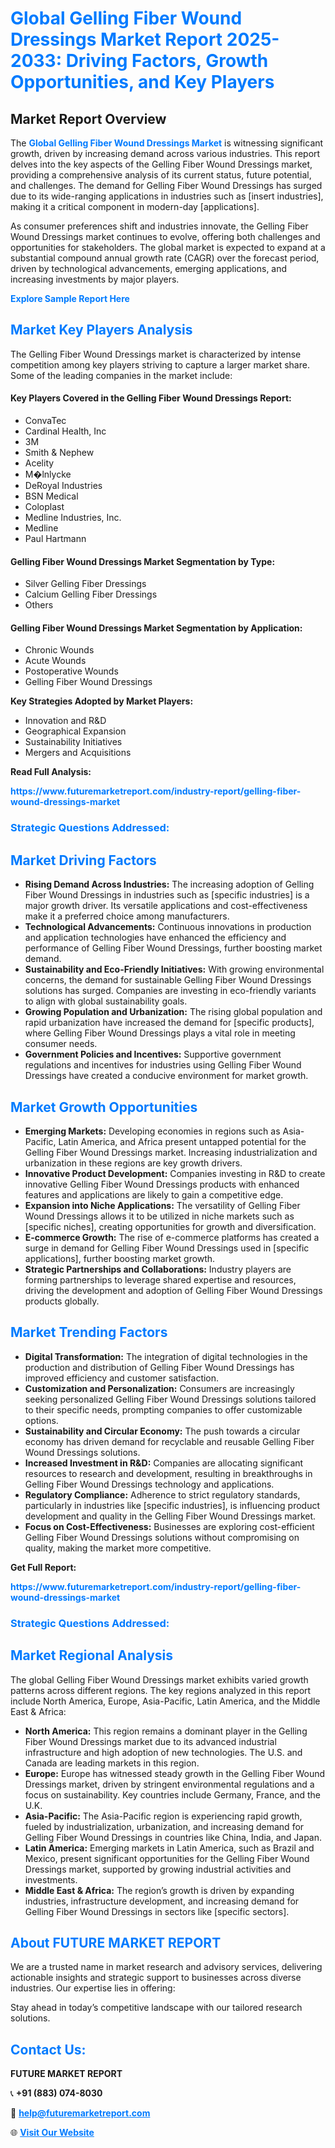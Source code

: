 <h1 style="color: #007BFF;">Global Gelling Fiber Wound Dressings Market Report 2025-2033: Driving Factors, Growth Opportunities, and Key Players</h1>

<section id="overview">
<h2>Market Report Overview</h2>
<p>The <a href="https://www.futuremarketreport.com/industry-report/gelling-fiber-wound-dressings-market" style="color: #007BFF; text-decoration: none;"><strong>Global Gelling Fiber Wound Dressings Market</strong></a> is witnessing significant growth, driven by increasing demand across various industries. This report delves into the key aspects of the Gelling Fiber Wound Dressings market, providing a comprehensive analysis of its current status, future potential, and challenges. The demand for Gelling Fiber Wound Dressings has surged due to its wide-ranging applications in industries such as [insert industries], making it a critical component in modern-day [applications].</p>
<p>As consumer preferences shift and industries innovate, the Gelling Fiber Wound Dressings market continues to evolve, offering both challenges and opportunities for stakeholders. The global market is expected to expand at a substantial compound annual growth rate (CAGR) over the forecast period, driven by technological advancements, emerging applications, and increasing investments by major players.</p>
</section>

<section id="overview">
<p><a href="https://www.futuremarketreport.com/request-sample/reportId=122389" style="color: #007BFF; text-decoration: none;"><strong>Explore Sample Report Here</strong></a></p>
</section>

<section id="key-players">
<h2 style="color: #007BFF;">Market Key Players Analysis</h2>
<p>The Gelling Fiber Wound Dressings market is characterized by intense competition among key players striving to capture a larger market share. Some of the leading companies in the market include:</p>
<h4>Key Players Covered in the Gelling Fiber Wound Dressings Report:</h4>
<ul><li>ConvaTec</li><li>Cardinal Health, Inc</li><li>3M</li><li>Smith &amp; Nephew</li><li>Acelity</li><li>M�lnlycke</li><li>DeRoyal Industries</li><li>BSN Medical</li><li>Coloplast</li><li>Medline Industries, Inc.</li><li>Medline</li><li>Paul Hartmann</li></ul>
<h4>Gelling Fiber Wound Dressings Market Segmentation by Type:</h4>
<ul><li>Silver Gelling Fiber Dressings</li><li>Calcium Gelling Fiber Dressings</li><li>Others</li></ul>

<h4>Gelling Fiber Wound Dressings Market Segmentation by Application:</h4>
<ul><li>Chronic Wounds</li><li>Acute Wounds</li><li>Postoperative Wounds</li><li>Gelling Fiber Wound Dressings</li></ul>
<p><strong>Key Strategies Adopted by Market Players:</strong></p>
<ul>
<li>Innovation and R&D</li>
<li>Geographical Expansion</li>
<li>Sustainability Initiatives</li>
<li>Mergers and Acquisitions</li>
</ul>
</section>

<section>
<p><strong>Read Full Analysis: </strong></p><a href="https://www.futuremarketreport.com/industry-report/gelling-fiber-wound-dressings-market" style="color: #007BFF; text-decoration: none;"><strong>https://www.futuremarketreport.com/industry-report/gelling-fiber-wound-dressings-market</strong></a>
<h3 style="color: #007BFF;">Strategic Questions Addressed:</h3>
</section>

<section id="driving-factors">
<h2 style="color: #007BFF;">Market Driving Factors</h2>
<ul>
<li><strong>Rising Demand Across Industries:</strong> The increasing adoption of Gelling Fiber Wound Dressings in industries such as [specific industries] is a major growth driver. Its versatile applications and cost-effectiveness make it a preferred choice among manufacturers.</li>
<li><strong>Technological Advancements:</strong> Continuous innovations in production and application technologies have enhanced the efficiency and performance of Gelling Fiber Wound Dressings, further boosting market demand.</li>
<li><strong>Sustainability and Eco-Friendly Initiatives:</strong> With growing environmental concerns, the demand for sustainable Gelling Fiber Wound Dressings solutions has surged. Companies are investing in eco-friendly variants to align with global sustainability goals.</li>
<li><strong>Growing Population and Urbanization:</strong> The rising global population and rapid urbanization have increased the demand for [specific products], where Gelling Fiber Wound Dressings plays a vital role in meeting consumer needs.</li>
<li><strong>Government Policies and Incentives:</strong> Supportive government regulations and incentives for industries using Gelling Fiber Wound Dressings have created a conducive environment for market growth.</li>
</ul>
</section>

<section id="growth-opportunities">
<h2 style="color: #007BFF;">Market Growth Opportunities</h2>
<ul>
<li><strong>Emerging Markets:</strong> Developing economies in regions such as Asia-Pacific, Latin America, and Africa present untapped potential for the Gelling Fiber Wound Dressings market. Increasing industrialization and urbanization in these regions are key growth drivers.</li>
<li><strong>Innovative Product Development:</strong> Companies investing in R&D to create innovative Gelling Fiber Wound Dressings products with enhanced features and applications are likely to gain a competitive edge.</li>
<li><strong>Expansion into Niche Applications:</strong> The versatility of Gelling Fiber Wound Dressings allows it to be utilized in niche markets such as [specific niches], creating opportunities for growth and diversification.</li>
<li><strong>E-commerce Growth:</strong> The rise of e-commerce platforms has created a surge in demand for Gelling Fiber Wound Dressings used in [specific applications], further boosting market growth.</li>
<li><strong>Strategic Partnerships and Collaborations:</strong> Industry players are forming partnerships to leverage shared expertise and resources, driving the development and adoption of Gelling Fiber Wound Dressings products globally.</li>
</ul>
</section>

<section id="trending-factors">
<h2 style="color: #007BFF;">Market Trending Factors</h2>
<ul>
<li><strong>Digital Transformation:</strong> The integration of digital technologies in the production and distribution of Gelling Fiber Wound Dressings has improved efficiency and customer satisfaction.</li>
<li><strong>Customization and Personalization:</strong> Consumers are increasingly seeking personalized Gelling Fiber Wound Dressings solutions tailored to their specific needs, prompting companies to offer customizable options.</li>
<li><strong>Sustainability and Circular Economy:</strong> The push towards a circular economy has driven demand for recyclable and reusable Gelling Fiber Wound Dressings solutions.</li>
<li><strong>Increased Investment in R&D:</strong> Companies are allocating significant resources to research and development, resulting in breakthroughs in Gelling Fiber Wound Dressings technology and applications.</li>
<li><strong>Regulatory Compliance:</strong> Adherence to strict regulatory standards, particularly in industries like [specific industries], is influencing product development and quality in the Gelling Fiber Wound Dressings market.</li>
<li><strong>Focus on Cost-Effectiveness:</strong> Businesses are exploring cost-efficient Gelling Fiber Wound Dressings solutions without compromising on quality, making the market more competitive.</li>
</ul>
</section>

<section>
<p><strong>Get Full Report: </strong></p><a href="https://www.futuremarketreport.com/industry-report/gelling-fiber-wound-dressings-market" style="color: #007BFF; text-decoration: none;"><strong>https://www.futuremarketreport.com/industry-report/gelling-fiber-wound-dressings-market</strong></a>
<h3 style="color: #007BFF;">Strategic Questions Addressed:</h3>
</section>


<section id="regional-analysis">
<h2 style="color: #007BFF;">Market Regional Analysis</h2>
<p>The global Gelling Fiber Wound Dressings market exhibits varied growth patterns across different regions. The key regions analyzed in this report include North America, Europe, Asia-Pacific, Latin America, and the Middle East & Africa:</p>
<ul>
<li><strong>North America:</strong> This region remains a dominant player in the Gelling Fiber Wound Dressings market due to its advanced industrial infrastructure and high adoption of new technologies. The U.S. and Canada are leading markets in this region.</li>
<li><strong>Europe:</strong> Europe has witnessed steady growth in the Gelling Fiber Wound Dressings market, driven by stringent environmental regulations and a focus on sustainability. Key countries include Germany, France, and the U.K.</li>
<li><strong>Asia-Pacific:</strong> The Asia-Pacific region is experiencing rapid growth, fueled by industrialization, urbanization, and increasing demand for Gelling Fiber Wound Dressings in countries like China, India, and Japan.</li>
<li><strong>Latin America:</strong> Emerging markets in Latin America, such as Brazil and Mexico, present significant opportunities for the Gelling Fiber Wound Dressings market, supported by growing industrial activities and investments.</li>
<li><strong>Middle East & Africa:</strong> The region’s growth is driven by expanding industries, infrastructure development, and increasing demand for Gelling Fiber Wound Dressings in sectors like [specific sectors].</li>
</ul>
</section>

<footer>
<h2 style="color: #007BFF;">About FUTURE MARKET REPORT</h2>
<p>We are a trusted name in market research and advisory services, delivering actionable insights and strategic support to businesses across diverse industries. Our expertise lies in offering:</p>

<p>Stay ahead in today’s competitive landscape with our tailored research solutions.</p>

<h2 style="color: #007BFF;">Contact Us:</h2>
<p><strong>FUTURE MARKET REPORT</strong></p>
<p>📞 <strong>+91 (883) 074-8030</strong></p>
<p>📧 <strong><a href="mailto:help@futuremarketreport.com" style="color: #007BFF;">help@futuremarketreport.com</a></strong></p>
<p>🌐 <strong><a href="https://www.futuremarketreport.com/" style="color: #007BFF;">Visit Our Website</a></strong></p>
</footer>
